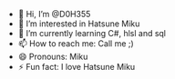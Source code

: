 - 👋 Hi, I’m @D0H355
- 👀 I’m interested in Hatsune Miku 
- 🌱 I’m currently learning C#, hlsl and sql
- 📫 How to reach me: Call me ;)
- 😄 Pronouns: Miku
- ⚡ Fun fact: I love Hatsune Miku

<!---
D0H355/D0H355 is a ✨ special ✨ repository because its `README.md` (this file) appears on your GitHub profile.
You can click the Preview link to take a look at your changes.
--->
